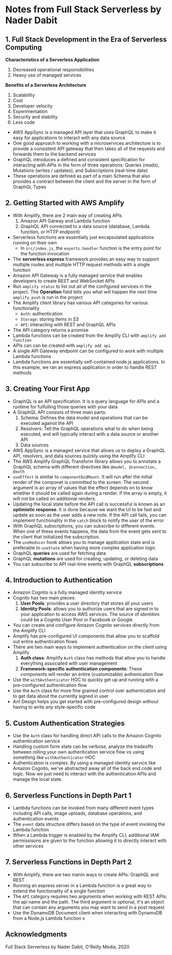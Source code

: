 # Notes from Full Stack Serverless by Nader Dabit

## 1. Full Stack Development in the Era of Serverless Computing

**Characteristics of a Serverless Application**

1. Decreased operational responsibilities
2. Heavy use of managed services

**Benefits of a Serverless Architecture**

1. Scalability
2. Cost
3. Developer velocity
4. Experimentation
5. Security and stability
6. Less code

- AWS AppSync is a managed API layer that uses GraphQL to make it easy for applications to interact with any data source
- One good approach to working with a microservices architecture is to provide a consistent API gateway that then takes all of the requests and forwards them to the backend services
- GraphQL introduces a defined and consistent specification for interacting with APIs in the form of three operations: Queries (reads), Mutations (writes / updates), and Subscriptions (real-time data)
- These operations are defined as part of a main Schema that also provides a contract between the client and the server in the form of GraphQL Types

## 2. Getting Started with AWS Amplify

- With Amplify, there are 2 main way of creating APIs
  1. Amazon API Gatway and Lambda function
  2. GraphQL API connected to a data source (database, Lambda function, or HTTP endpoint)
- Serverless functions are essentially just encapsulated applications running on their own
  - In `src/index.js`, the `exports.handler` function is the entry point for the function invocation
- The **serverless express** framework provides an easy way to support multiple routes and multiple HTTP request methods with a single function
- Amazon API Gateway is a fully managed service that enables developers to create REST and WebSocket APIs
- Run `amplify status` to list out all of the configured services in the project. The **Operation** field tells you what will happen the next time `amplify push` is run in the project
- The Amplify client library has various API categories for various functionality
  - `Auth`: authentication
  - `Storage`: storing items in S3
  - `API`: interacting with REST and GraphQL APIs
- The API category returns a promise
- Lambda functions can be created from the Amplify CLI with `amplify add function`
- APIs can can be created with `amplify add api`
- A single API Gateway endpoint can be configured to work with multiple Lambda functions
- Lambda functions are essentially self-contained node.js applications. In this example, we ran an express application in order to handle REST methods

## 3. Creating Your First App

- GraphQL is an API specification. It is a query language for APIs and a runtime for fulfulling those queries with your data
- A GraphQL API consists of three main parts:
  1. Schema: Defines the data model and operations that can be executed against the API
  2. Resolvers: Tell the GraphQL operations what to do when being executed, and will typically interact with a data source or another API
  3. Data sources
- AWS AppSync is a managed service that allows us to deploy a GraphQL API, resolvers, and data sources quickly using the Amplify CLI
- The AWS Amplify GraphQL Transform library allows you to annotate a GraphQL schema with different directives like `@model, @connection, @auth`
- `useEffect` is similar to `componentDidMount`. It will run after the initial render of the componet is committed to the screen. The second argument is an array of values that the effect depends on to know whether it should be called again during a render. If the array is empty, it will not be called on additional renders.
- Updating the local state before the API call is successful is known as an **optimistic response**. It is done because we want the UI to be fast and update as soon as the user adds a new note. If the API call fails, you can implement functionality in the `catch` block to notify the user of the error
- With GraphQL subscriptions, you can subscribe to different events. When one of these events happens, the data from the event gets sent to the client that initialized the subscription.
- The `useReducer` hook allows you to manage application state and is preferable to `useState` when having more complex application logic
- GraphQL **queries** are used for fetching data
- GraphQL **mutations** are used for creating, updating, or deleting data
- You can subscribe to API real-time events with GraphQL **subscriptions**

## 4. Introduction to Authentication

- Amazon Cognito is a fully managed identity service
- Cognito has two main pieces:
  1. **User Pools**: provides a user directory that stores all your users
  2. **Identity Pools**: allows you to authorize users that are signed in to your application to access AWS services. The source of _identities_ could be a Cognito User Pool or Facebook or Google
- You can create and configure Amazon Cognito services directly from the Amplify CLI
- Amplify has pre-configured UI components that allow you to scaffold out entire authentication flows
- There are two main ways to implement authentication on the client using Amplify
  1. **Auth class**: Amplify `Auth` class has methods that allow you to handle everything associated with user management
  2. **Framework-specific authentication components**: These components will render an entire (customizable) authenication flow
- Use the `withAuthenticator` HOC to quickly get up and running with a pre-configured authentication flow
- Use the `Auth` class for more fine grained control over authentication and to get data about the currently signed in user
- Ant Design helps you get started with pre-configured design without having to write any style-specific code

## 5. Custom Authentication Strategies

- Use the `Auth` class for handling direct API calls to the Amazon Cognito authentication service
- Handling custom form state can be verbose, analyze the tradeoffs between rolling your own authentication service flow vs using something like `withAuthenticator` HOC
- Authentication is complex. By using a managed identity service like Amazon Cognito, we've abstracted away all of the back end code and logic. Now we just need to interact with the authentication APIs and manage the local state.

## 6. Serverless Functions in Depth Part 1

- Lambda functions can be invoked from many different event types including API calls, image uploads, database operations, and authentication events
- The `event` data structure differs based on the type of event invoking the Lambda function
- When a Lambda trigger is enabled by the Amplify CLI, additional IAM permissisons are given to the function allowing it to directly interact with other services

## 7. Serverless Functions in Depth Part 2

- With Amplify, there are two manin ways to create APIs: GraphQL and REST
- Running an express server in a Lambda function is a great way to extend the functionality of a single function
- The `API` category requires two arguments when working with REST APIs: the api name and the path. The third argument is optional, it's an object that can contain any arguments you may want to send in a post request
- Use the DynamoDB Document client when interacting with DynamoDB from a Node.js Lambda function s

## Acknowledgments

Full Stack Serverless by Nader Dabit, O'Reilly Media, 2020
